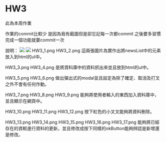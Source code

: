 # HW3

此為本周作業

作業的commit比較少
是因為我有截圖但是卻忘記每一次都commit
之後要多習慣完成一個功能就要commit一次

說明：
<img src="screen/HW3_1.png">
<img src="screen/HW3_2.png">
HW3_1.png
HW3_2.png
這兩張圖片為實作出將newsList中的元素
放入到html的ul中。

HW3_3.png
HW3_4.png
是將資料庫中的資料抓出來並且放到html的ul中。

HW3_5.png
HW3_6.png
做出彈出式的modal並且設定為除了確定、取消及打叉之外不會有任何作動。

HW3_7.png
HW3_8.png
HW3_9.png
能夠將使用者輸入的東西加入資料庫中，並且顯示在網頁中。

HW3_10.png
HW3_11.png
HW3_12.png
按下紅色的小叉叉能夠將資料刪除。

HW3_13.png
HW3_14.png
HW3_15.png
HW3_16.png
HW3_17.png
能夠將已經存在的資較進行資料的更新，並且修改成按下同樣的okButton能夠辨認是新增還是修改。